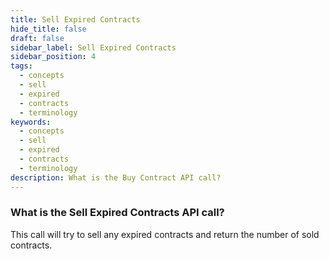 ```yaml
---
title: Sell Expired Contracts
hide_title: false
draft: false
sidebar_label: Sell Expired Contracts
sidebar_position: 4
tags:
  - concepts
  - sell
  - expired
  - contracts
  - terminology
keywords:
  - concepts
  - sell
  - expired
  - contracts
  - terminology
description: What is the Buy Contract API call?
---
```


### What is the Sell Expired Contracts API call?

This call will try to sell any expired contracts and return the number of sold contracts.
